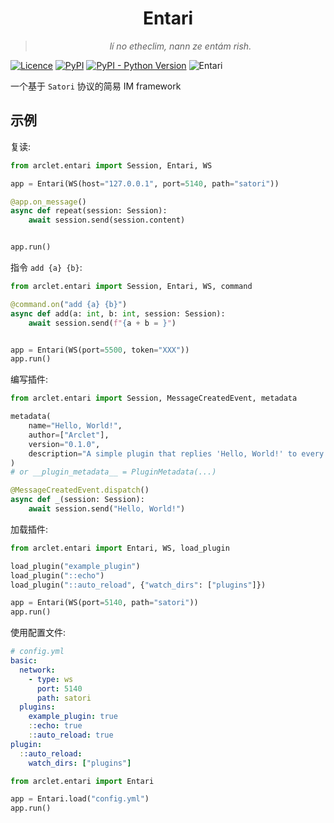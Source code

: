 <div align="center"> 
  
# Entari

  > _lí no etheclim, nann ze entám rish._
  
</div>

[![Licence](https://img.shields.io/github/license/ArcletProject/Entari)](https://github.com/ArcletProject/Entari/blob/main/LICENSE)
[![PyPI](https://img.shields.io/pypi/v/arclet-entari)](https://pypi.org/project/arclet-entari)
[![PyPI - Python Version](https://img.shields.io/pypi/pyversions/arclet-entari)](https://www.python.org/)
![Entari](https://img.shields.io/badge/Arclet-Entari-2564c2.svg)

一个基于 `Satori` 协议的简易 IM framework

## 示例

复读:

```python
from arclet.entari import Session, Entari, WS

app = Entari(WS(host="127.0.0.1", port=5140, path="satori"))

@app.on_message()
async def repeat(session: Session):
    await session.send(session.content)


app.run()
```

指令 `add {a} {b}`:

```python
from arclet.entari import Session, Entari, WS, command

@command.on("add {a} {b}")
async def add(a: int, b: int, session: Session):
    await session.send(f"{a + b = }")


app = Entari(WS(port=5500, token="XXX"))
app.run()
```

编写插件:

```python
from arclet.entari import Session, MessageCreatedEvent, metadata

metadata(
    name="Hello, World!",
    author=["Arclet"],
    version="0.1.0",
    description="A simple plugin that replies 'Hello, World!' to every message."
)
# or __plugin_metadata__ = PluginMetadata(...)

@MessageCreatedEvent.dispatch()
async def _(session: Session):
    await session.send("Hello, World!")
```

加载插件:

```python
from arclet.entari import Entari, WS, load_plugin

load_plugin("example_plugin")
load_plugin("::echo")
load_plugin("::auto_reload", {"watch_dirs": ["plugins"]})

app = Entari(WS(port=5140, path="satori"))
app.run()
```

使用配置文件:
```yaml
# config.yml
basic:
  network:
    - type: ws
      port: 5140
      path: satori
  plugins:
    example_plugin: true
    ::echo: true
    ::auto_reload: true
plugin:
  ::auto_reload:
    watch_dirs: ["plugins"]
```

```python
from arclet.entari import Entari

app = Entari.load("config.yml")
app.run()
```
